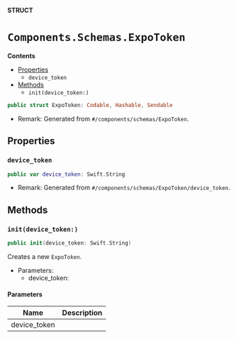 **STRUCT**

# `Components.Schemas.ExpoToken`

**Contents**

- [Properties](#properties)
  - `device_token`
- [Methods](#methods)
  - `init(device_token:)`

```swift
public struct ExpoToken: Codable, Hashable, Sendable
```

- Remark: Generated from `#/components/schemas/ExpoToken`.

## Properties
### `device_token`

```swift
public var device_token: Swift.String
```

- Remark: Generated from `#/components/schemas/ExpoToken/device_token`.

## Methods
### `init(device_token:)`

```swift
public init(device_token: Swift.String)
```

Creates a new `ExpoToken`.

- Parameters:
  - device_token:

#### Parameters

| Name | Description |
| ---- | ----------- |
| device_token |  |